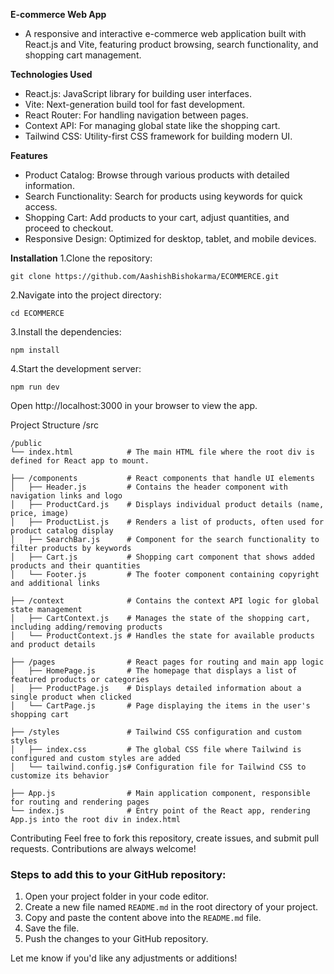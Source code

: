 **E-commerce Web App**
- A responsive and interactive e-commerce web application built with React.js and Vite, featuring product browsing, search functionality, and shopping cart management.

**Technologies Used**
- React.js: JavaScript library for building user interfaces.
- Vite: Next-generation build tool for fast development.
- React Router: For handling navigation between pages.
- Context API: For managing global state like the shopping cart.
- Tailwind CSS: Utility-first CSS framework for building modern UI.

**Features**
- Product Catalog: Browse through various products with detailed information.
- Search Functionality: Search for products using keywords for quick access.
- Shopping Cart: Add products to your cart, adjust quantities, and proceed to checkout.
- Responsive Design: Optimized for desktop, tablet, and mobile devices.

**Installation**
1.Clone the repository:

`git clone https://github.com/AashishBishokarma/ECOMMERCE.git`

2.Navigate into the project directory:

`cd ECOMMERCE`

3.Install the dependencies:

`npm install`

4.Start the development server:

`npm run dev`

Open http://localhost:3000 in your browser to view the app.

Project Structure
    /src

    /public
    └── index.html            # The main HTML file where the root div is defined for React app to mount.

    ├── /components           # React components that handle UI elements
    │   ├── Header.js         # Contains the header component with navigation links and logo
    │   ├── ProductCard.js    # Displays individual product details (name, price, image)
    │   ├── ProductList.js    # Renders a list of products, often used for product catalog display
    │   ├── SearchBar.js      # Component for the search functionality to filter products by keywords
    │   ├── Cart.js           # Shopping cart component that shows added products and their quantities
    │   └── Footer.js         # The footer component containing copyright and additional links

    ├── /context              # Contains the context API logic for global state management
    │   ├── CartContext.js    # Manages the state of the shopping cart, including adding/removing products
    │   └── ProductContext.js # Handles the state for available products and product details
    
    ├── /pages                # React pages for routing and main app logic
    │   ├── HomePage.js       # The homepage that displays a list of featured products or categories
    │   ├── ProductPage.js    # Displays detailed information about a single product when clicked
    │   └── CartPage.js       # Page displaying the items in the user's shopping cart
    
    ├── /styles               # Tailwind CSS configuration and custom styles
    │   ├── index.css         # The global CSS file where Tailwind is configured and custom styles are added
    │   └── tailwind.config.js# Configuration file for Tailwind CSS to customize its behavior

    ├── App.js                # Main application component, responsible for routing and rendering pages
    └── index.js              # Entry point of the React app, rendering App.js into the root div in index.html

Contributing
Feel free to fork this repository, create issues, and submit pull requests. Contributions are always welcome!

### Steps to add this to your GitHub repository:

1. Open your project folder in your code editor.
2. Create a new file named `README.md` in the root directory of your project.
3. Copy and paste the content above into the `README.md` file.
4. Save the file.
5. Push the changes to your GitHub repository.

Let me know if you'd like any adjustments or additions!
